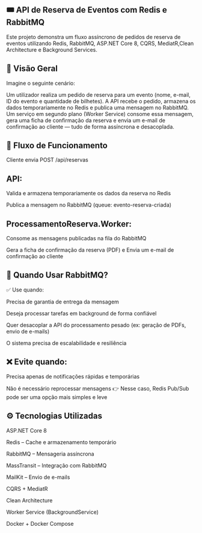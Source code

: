 ## 🎟️ API de Reserva de Eventos com Redis e RabbitMQ

Este projeto demonstra um fluxo assíncrono de pedidos de reserva de eventos utilizando Redis, RabbitMQ, ASP.NET Core 8, CQRS, MediatR,Clean Architecture e Background Services.

## 📌 Visão Geral

Imagine o seguinte cenário:

Um utilizador realiza um pedido de reserva para um evento (nome, e-mail, ID do evento e quantidade de bilhetes).
A API recebe o pedido, armazena os dados temporariamente no Redis e publica uma mensagem no RabbitMQ.
Um serviço em segundo plano (Worker Service) consome essa mensagem, gera uma ficha de confirmação da reserva e envia um e-mail de confirmação ao cliente — tudo de forma assíncrona e desacoplada.

## 🔄 Fluxo de Funcionamento

Cliente envia POST /api/reservas

## API:

Valida e armazena temporariamente os dados da reserva no Redis

Publica a mensagem no RabbitMQ (queue: evento-reserva-criada)

## ProcessamentoReserva.Worker:

Consome as mensagens publicadas na fila do RabbitMQ

Gera a ficha de confirmação da reserva (PDF) e Envia um e-mail de confirmação ao cliente

## 🧠 Quando Usar RabbitMQ?

✅ Use quando:

Precisa de garantia de entrega da mensagem

Deseja processar tarefas em background de forma confiável

Quer desacoplar a API do processamento pesado (ex: geração de PDFs, envio de e-mails)

O sistema precisa de escalabilidade e resiliência

## ❌ Evite quando:

Precisa apenas de notificações rápidas e temporárias

Não é necessário reprocessar mensagens
👉 Nesse caso, Redis Pub/Sub pode ser uma opção mais simples e leve

## ⚙️ Tecnologias Utilizadas

ASP.NET Core 8

Redis
 – Cache e armazenamento temporário

RabbitMQ
 – Mensageria assíncrona

MassTransit
 – Integração com RabbitMQ

MailKit
 – Envio de e-mails

CQRS + MediatR

Clean Architecture

Worker Service (BackgroundService)

Docker + Docker Compose
